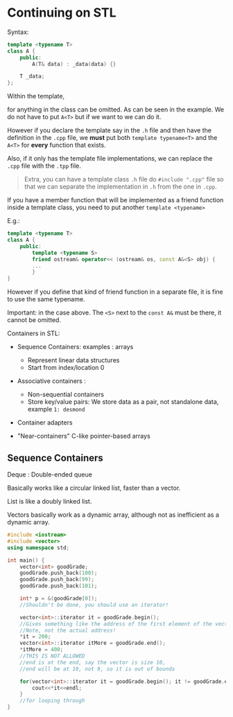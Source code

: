 # Continuing on STL

Syntax:

```c++
template <typename T>
class A {
    public:
        A(T& data) : _data(data) {}

    T _data;
};
```

Within the template,

<t> for anything in the class can be omitted. As can be
seen in the example. We do not have to put <code>A&lt;T&gt;</code> but if we want to
we can do it.</t>

However if you declare the template say in the `.h` file and then have the definition in the `.cpp` file, we **must** put both `template typename<T>` and the `A<T>` for **every** function that exists.

Also, if it only has the template file implementations, we can replace the `.cpp` file with the `.tpp` file.

> Extra, you can have a template class `.h` file do `#include ".cpp"` file so that we can separate the implementation in `.h` from the one in `.cpp`.

If you have a member function that will be implemented as a friend function inside a template class, you need to put another `template <typename>`

E.g.:

```c++
template <typename T>
class A {
    public:
        template <typename S>
        friend ostream& operator<< (ostream& os, const A&<S> obj) {
        ...
        }
}
```

However if you define that kind of friend function in a separate file, it is fine to use the same typename.

Important: in the case above. The `<S>` next to the `const A&` must be there, it cannot be omitted.

Containers in STL:

- Sequence Containers: examples : arrays

  - Represent linear data structures
  - Start from index/location 0

- Associative containers :

  - Non-sequential containers
  - Store key/value pairs: We store data as a pair, not standalone data, example `1: desmond`

- Container adapters
- "Near-containers" C-like pointer-based arrays

## Sequence Containers

Deque : Double-ended queue

Basically works like a circular linked list, faster than a vector.

List is like a doubly linked list.

Vectors basically work as a dynamic array, although not as inefficient as a dynamic array.

```c++
#include <iostream>
#include <vector>
using namespace std;

int main() {
    vector<int> goodGrade;
    goodGrade.push_back(100);
    goodGrade.push_back(99);
    goodGrade.push_back(101);

    int* p = &(goodGrade[0]);
    //Shouldn't be done, you should use an iterator!

    vector<int>::iterator it = goodGrade.begin();
    //Gives something like the address of the first element of the vector
    //Note, not the actual address!
    *it = 200;
    vector<int>::iterator itMore = goodGrade.end();
    *itMore = 400;
    //THIS IS NOT ALLOWED
    //end is at the end, say the vector is size 10,
    //end will be at 10, not 9, so it is out of bounds

    for(vector<int>::iterator it = goodGrade.begin(); it != goodGrade.end(); it++) {
        cout<<*it<<endl;
    }
    //for looping through
}
```
